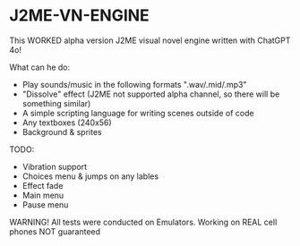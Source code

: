 # J2ME-VN-ENGINE

This WORKED alpha version J2ME visual novel engine written with ChatGPT 4o!

What can he do:
* Play sounds/music in the following formats ".wav/.mid/.mp3"
* "Dissolve" effect (J2ME not supported alpha channel, so there will be something similar)
* A simple scripting language for writing scenes outside of code
* Any textboxes (240x56)
* Background & sprites

TODO:
* Vibration support
* Choices menu & jumps on any lables
* Effect fade
* Main menu
* Pause menu

WARNING!
All tests were conducted on Emulators. Working on REAL cell phones NOT guaranteed

